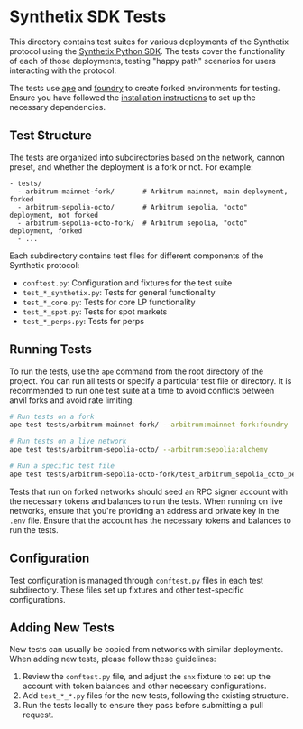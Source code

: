 # Synthetix SDK Tests

This directory contains test suites for various deployments of the Synthetix protocol using the [Synthetix Python SDK](https://github.com/Synthetixio/python-sdk). The tests cover the functionality of each of those deployments, testing "happy path" scenarios for users interacting with the protocol.

The tests use [ape](https://github.com/ApeWorX/ape) and [foundry](https://github.com/foundry-rs/foundry) to create forked environments for testing. Ensure you have followed the [installation instructions](../README.md) to set up the necessary dependencies.

## Test Structure

The tests are organized into subdirectories based on the network, cannon preset, and whether the deployment is a fork or not. For example:
```
- tests/
  - arbitrum-mainnet-fork/       # Arbitrum mainnet, main deployment, forked
  - arbitrum-sepolia-octo/       # Arbitrum sepolia, "octo" deployment, not forked
  - arbitrum-sepolia-octo-fork/  # Arbitrum sepolia, "octo" deployment, forked
  - ...
```

Each subdirectory contains test files for different components of the Synthetix protocol:

- `conftest.py`: Configuration and fixtures for the test suite
- `test_*_synthetix.py`: Tests for general functionality
- `test_*_core.py`: Tests for core LP functionality
- `test_*_spot.py`: Tests for spot markets
- `test_*_perps.py`: Tests for perps

## Running Tests

To run the tests, use the `ape` command from the root directory of the project. You can run all tests or specify a particular test file or directory. It is recommended to run one test suite at a time to avoid conflicts between anvil forks and avoid rate limiting.

```bash
# Run tests on a fork
ape test tests/arbitrum-mainnet-fork/ --arbitrum:mainnet-fork:foundry

# Run tests on a live network
ape test tests/arbitrum-sepolia-octo/ --arbitrum:sepolia:alchemy

# Run a specific test file
ape test tests/arbitrum-sepolia-octo-fork/test_arbitrum_sepolia_octo_perps.py --arbitrum:sepolia-fork:foundry
```

Tests that run on forked networks should seed an RPC signer account with the necessary tokens and balances to run the tests. When running on live networks, ensure that you're providing an address and private key in the `.env` file. Ensure that the account has the necessary tokens and balances to run the tests.

## Configuration

Test configuration is managed through `conftest.py` files in each test subdirectory. These files set up fixtures and other test-specific configurations.

## Adding New Tests

New tests can usually be copied from networks with similar deployments. When adding new tests, please follow these guidelines:

1. Review the `conftest.py` file, and adjust the `snx` fixture to set up the account with token balances and other necessary configurations.
2. Add `test_*_*.py` files for the new tests, following the existing structure.
3. Run the tests locally to ensure they pass before submitting a pull request.
